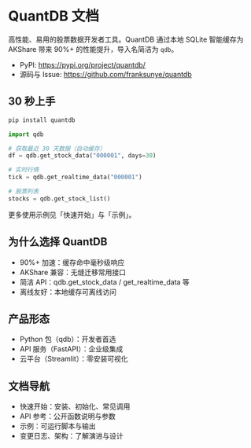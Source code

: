 # QuantDB 文档

高性能、易用的股票数据开发者工具。QuantDB 通过本地 SQLite 智能缓存为 AKShare 带来 90%+ 的性能提升，导入名简洁为 `qdb`。

- PyPI: https://pypi.org/project/quantdb/
- 源码与 Issue: https://github.com/franksunye/quantdb

## 30 秒上手

```python
pip install quantdb

import qdb

# 获取最近 30 天数据（自动缓存）
df = qdb.get_stock_data("000001", days=30)

# 实时行情
tick = qdb.get_realtime_data("000001")

# 股票列表
stocks = qdb.get_stock_list()
```

更多使用示例见「快速开始」与「示例」。

## 为什么选择 QuantDB
- 90%+ 加速：缓存命中毫秒级响应
- AKShare 兼容：无缝迁移常用接口
- 简洁 API：qdb.get_stock_data / get_realtime_data 等
- 离线友好：本地缓存可离线访问

## 产品形态
- Python 包（qdb）：开发者首选
- API 服务（FastAPI）：企业级集成
- 云平台（Streamlit）：零安装可视化

## 文档导航
- 快速开始：安装、初始化、常见调用
- API 参考：公开函数说明与参数
- 示例：可运行脚本与输出
- 变更日志、架构：了解演进与设计

